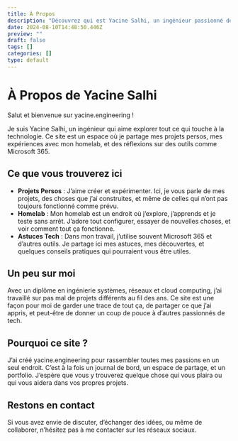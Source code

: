 ```yaml
---
title: À Propos
description: "Découvrez qui est Yacine Salhi, un ingénieur passionné de technologie partageant ses projets personnels, et des astuces sur des outils comme Microsoft 365."
date: 2024-08-10T14:48:50.446Z
preview: ""
draft: false
tags: []
categories: []
type: default
---
```


# À Propos de Yacine Salhi

Salut et bienvenue sur yacine.engineering !

Je suis Yacine Salhi, un ingénieur qui aime explorer tout ce qui touche à la technologie. Ce site est un espace où je partage mes projets persos, mes expériences avec mon homelab, et des réflexions sur des outils comme Microsoft 365.

## Ce que vous trouverez ici

- **Projets Persos** : J’aime créer et expérimenter. Ici, je vous parle de mes projets, des choses que j’ai construites, et même de celles qui n’ont pas toujours fonctionné comme prévu.
- **Homelab** : Mon homelab est un endroit où j’explore, j’apprends et je teste sans arrêt. J’adore tout configurer, essayer de nouvelles choses, et voir comment tout ça fonctionne.
- **Astuces Tech** : Dans mon travail, j’utilise souvent Microsoft 365 et d’autres outils. Je partage ici mes astuces, mes découvertes, et quelques conseils pratiques qui pourraient vous être utiles.

## Un peu sur moi

Avec un diplôme en ingénierie systèmes, réseaux et cloud computing, j’ai travaillé sur pas mal de projets différents au fil des ans. Ce site est une façon pour moi de garder une trace de tout ça, de partager ce que j’ai appris, et peut-être de donner un coup de pouce à d’autres passionnés de tech.

## Pourquoi ce site ?

J’ai créé yacine.engineering pour rassembler toutes mes passions en un seul endroit. C’est à la fois un journal de bord, un espace de partage, et un portfolio. J’espère que vous y trouverez quelque chose qui vous plaira ou qui vous aidera dans vos propres projets.

## Restons en contact

Si vous avez envie de discuter, d’échanger des idées, ou même de collaborer, n’hésitez pas à me contacter sur les réseaux sociaux.